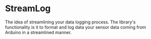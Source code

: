 # StreamLog
The idea of streamlining your data logging process. The library's functionality is it to format and log data your sensor data coming from Arduino in a streamlined manner. 
